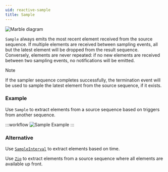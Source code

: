```yaml
---
uid: reactive-sample
title: Sample
---
```


![Marble diagram](~/images/reactive-sample.svg)

`Sample` always emits the most recent element received from the source sequence. If multiple elements are received between sampling events, all but the latest element will be dropped from the result sequence. Conversely, elements are never repeated: if no new elements are received between two sampling events, no notifications will be emitted.

> [!Note]
> If the sampler sequence completes successfully, the termination event will be used to sample the latest element from the source sequence, if it exists.

### Example

Use `Sample` to extract elements from a source sequence based on triggers from another sequence.

:::workflow
![Sample Example](../workflows/reactive-sample-example.bonsai)
:::

### Alternative

Use [`SampleInterval`](xref:Bonsai.Reactive.SampleInterval) to extract elements based on time.

Use [`Zip`](xref:Bonsai.Reactive.Zip) to extract elements from a source sequence where all elements are available up front.